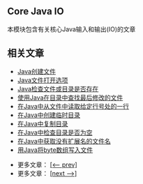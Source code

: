 ## Core Java IO

本模块包含有关核心Java输入和输出(IO)的文章

## 相关文章

+ [Java创建文件](docs/Java-创建文件.md)
+ [Java文件打开选项](docs/Java文件打开选项.md)
+ [Java检查文件或目录是否存在](docs/Java检查文件或目录是否存在.md)
+ [使用Java在目录中查找最后修改的文件](docs/使用Java在目录中查找最后修改的文件.md)
+ [在Java中从文件中读取给定行号处的一行](docs/在Java中从文件中读取给定行号处的一行.md)
+ [在Java中创建临时目录](docs/在Java中创建临时目录.md)
+ [在Java中复制目录](docs/在Java中复制目录.md)
+ [在Java中检查目录是否为空](docs/在Java中检查目录是否为空.md)
+ [在Java中获取没有扩展名的文件名](docs/在Java中获取没有扩展名的文件名.md)
+ [用Java将byte数组写入文件](docs/用Java将byte数组写入文件.md)

- 更多文章： [[<-- prev]](../java-io-2/README.md)
- 更多文章： [[next -->]](../java-io-4/README.md)